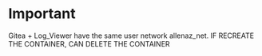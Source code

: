 # Important

Gitea + Log\_Viewer have the same user network allenaz\_net. IF RECREATE THE CONTAINER, CAN DELETE THE CONTAINER
